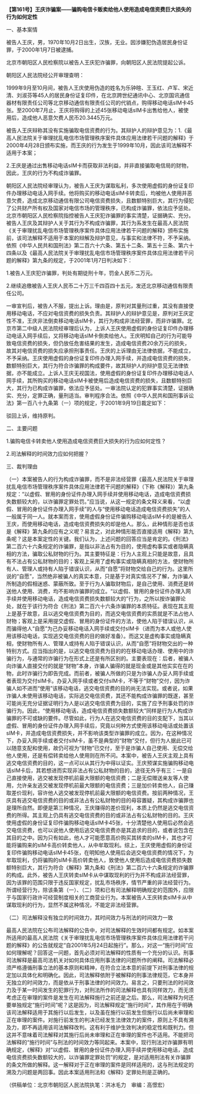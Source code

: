 **【第161号】王庆诈骗案——骗购电信卡贩卖给他人使用造成电信资费巨大损失的行为如何定性**

一、基本案情

被告人王庆，男，1970年10月2日出生，汉族，无业。因涉嫌犯伪造居民身份证罪，于2000年1月7日被逮捕。

北京市朝阳区人民检察院以被告人王庆犯诈骗罪，向朝阳区人民法院提起公诉。

朝阳区人民法院经公开审理查明：

1999年9月至10月间，被告人王庆使用伪造的姓名为乐钟暄、王玉红、卢军、宋近清、刘淑芬等45人的居民身份证复印件，在北京跨世纪通讯中心、北京国讯通信器材有限责任公司等北京移动通信有限责任公司的代销点，购得移动电话sIM卡45张。至2000年7月止，王庆将购得的上述45张移动电话sIM卡出售给他人，被使用后，造成他人恶意欠费人民币20.3445万元。

被告人王庆辩称其没有实施骗取电信资费的行为。其辩护人的辩护意见为：1.《最高人民法院关于审理扰乱电信市场管理秩序案件具体应用法律若干问题的解释》于2000年4月28日颁布实施，而王庆的行为发生于1999年10月，因此该司法解释不适用于本案；

2.王庆是通过出售移动电话sIM卡而获取非法利益，并非直接骗取电信局的财物，因此，王庆的行为不构成诈骗罪。

朝阳区人民法院经审理认为，被告人王庆为谋取私利，多次使用虚假的身份证复印件办理移动电话入网手续。他将购买的移动电话sIM卡转卖后，均被他人使用并恶意欠费，造成北京移动通信有限公司电信资费损失，且数额特别巨大，其行为侵犯了公共财产所有权及国家对电信市场的管理秩序，已构成诈骗罪，依法应予惩处。北京市朝阳区人民检察院指控被告人王庆犯诈骗罪的事实清楚，证据确实、充分。被告人王庆及其辩护人关于其行为不构成诈骗罪，其行为系发生在最高人民法院《关于审理扰乱电信市场管理秩序案件具体应用法律若干问题的解释》颁布实施前，该司法解释不适用于本案的辩解及辩护意见，与事实和法律不符，不予采纳。依照《中华人民共和国刑法》第二百六十六条、第五十二条、第五十三条、第六十四条以及《最高人民法院关于审理扰乱电信市场管理秩序案件具体应用法律若干问题的解释》第九条的规定，于2001年1月7日判决如下：

1.被告人王庆犯诈骗罪，判处有期徒刑十年，罚金人民币二万元。

2.继续追缴被告人王庆人民币二十万三千四百四十五元，发还北京移动通信有限责任公司。

一审宣判后，被告人不服，提出上诉。理由是，原判对其量刑过重，其没有直接使用移动电话，不应对电信资费的损失负责。其辩护人的辩护意见是，原判对王庆定性不准，王庆非法倒卖移动电话sIM卡，其行为构成非法经营罪，而非诈骗罪。北京市第二中级人民法院经审理后认为，上诉人王庆使用虚假的身份证复印件办理移动电话入网手续后，又将移动电话sIM卡倒卖给他人。王庆明知自己的行为可能导致电信资费的损失，但仍放任危害结果的发生，造成电信资费20余万元的损失，故其对电信资费的损失应承担刑事责任。王庆的上诉理由无法律依据，不能成立，不予采纳。王庆使用虚假的身份证复印件办理入网手续，并造成电信资费的损失，数额特别巨大，其行为符合诈骗罪的构成要件，故其辩护人的辩护意见无法律依据，亦不能成立。上诉人王庆无视国法，使用虚假的身份证复印件办理移动电话人网手续，其所购买的移动电话sIM卡被使用后造成电信资费的损失，且数额特别巨大，其行为已构成诈骗罪，依法应予惩处。一审法院认定的犯罪事实清楚，证据确实、充分，定罪正确，量刑适当。审判程序合法。依照《中华人民共和国刑事诉讼法》第一百八十九条第（一）项的规定，于2001年9月19日裁定如下：

驳回上诉，维持原判。

二、主要问题

1.骗购电信卡转卖他人使用造成电信资费巨大损失的行为应如何定性？

2.司法解释的时间效力应如何把握？

三、裁判理由

（一）本案被告人的行为构成诈骗罪，而不是非法经营罪《最高人民法院关于审理扰乱电信市场管理秩序案件具体应用法律若干问题的解释》（下称《解释》）第九条规定：“以虚假、冒用的身份证件办理入网手续并使用移动电话，造成电信资费损失数额较大的，以诈骗罪定罪处罚。”应当说，从这一规定的条文释义来看，“以虚假、冒用的身份证件办理入网手续”的人与“使用移动电话造成电信资费损失”的人一般属于同一人。就本案而言，使用虚假身份证件骗购移动电话sIM卡的是被告人王庆，而使用移动电话，造成电信资费损失的却是他人。那么，此种情形是否也该是《解释》第九条的应有之义呢？易言之，对此种情形能否直接适用《解释》第九条呢？这是本案定性的关键。我们认为，上述问题的回答应当是肯定的。《刑法》第二百六十六条规定的诈骗罪，是指以非法占有为目的，使用虚构事实或者隐瞒真相的方法，骗取公私财物的行为。其主要特征是：行为人主观上只能是故意，且具有不法占有公私财物的目的；客观上采用了虚构事实或隐瞒真相的方法，使财物所有人、管理人或持有人陷于错误认识，从而“自愿”将财物交给自己的行为。这里所说的“自愿”，当然绝非被骗人的真实本意，只是基于对真实情况不了解，为诈骗人所制造的假相迷惑、蒙蔽所致。至于行为人骗取财物后，是自己使用、消费还是转送他人使用、消费，均不影响诈骗罪的成立。“以虚假、冒用的身份证件办理入网手续并使用移动电话，造成电信资费损失数额较大的”行为，之所以按诈骗罪论处，就在于该行为符合《刑法》第二百六十六条诈骗罪的本质特征。表现在其主观上是基于故意，且以逃交电信资费为目的，而逃交电信资费的实质就是不法占他人财物；客观上是采用提交虚假、冒用的身份证件的方法，使他人陷于错误认识，从而骗得他人“自愿”为己办妥移动电话入网手续或交付sIM卡（进而为本人或他人使用该移动电话，实现逃交电信资费的目的做好准备）。而这又是虚构事实或隐瞒真相，使财物所有人、管理人或持有人陷于错误认识，从而“自愿”将财物交出的一种特别方式。应当指出的是，以逃交电信资费为目的的在移动电话办理、使用中的诈骗行为，与通常的诈骗行为在形式上还是有所区别的。主要表现在：后者，被骗人向诈骗人直接交付的就是“财物”本身，诈骗人骗得的就是现金或是其他实实在在的物，此时诈骗行为即告完成。而前者，被骗人所做的只是为诈骗人办妥人网手续或者表现为交付sIM卡。办妥入网手续或者交付sIM卡，不等于“财物”交付，因为诈骗人如不进而“使用”该移动电话，逃交电信资费的目的尚无法实现。或者说，如果诈骗人未使用该移动电话，实际逃交电信资费，其还不能构成诈骗罪的既遂，甚至可能尚无充分证据证明行为人是以逃交电信资费为目的，实施了应予刑事处罚的诈骗行为。因此，“使用移动电话，造成电信资费损失数额较大”同样是行为人构成诈骗罪的不可或缺的要件。尽管如此，行为人在逃交电信资费的目的支配下，当其以虚假、冒用的身份证件办理入网手续后，究竟以何种方式使用该移动电话或处置该sIM卡，并造成电信资费损失，并不影响该类型诈骗罪的成立。因为，在这种情况下，办妥入网手续或者交付sIM卡，虽不是典型的“财物”交付，但行为人据此已可以随意支配和使用，故仍可视为“财物”已交付，至于是诈骗人自己使用、无偿交给他人使用，还是有偿转卖给他人使用则在所不问。本案中，被告人王庆主观上具有逃交电信资费的目的，这一点可以从其行为中得以证实。王庆预谋实施骗购移动电话sIM卡后，其若想进而实现非法占有公私财物的目的，途径无外乎有三：一是自己直接使用，逃交被发现停机前最大限额的电信资费；二是无偿赠送亲友等人使用，允许亲友逃交被发现停机前最大限额的电信资费；三是加价转卖他人，自己赚取差价现利，容许他人逃交被发现停机前最大限额的电信资费。按前两种情况，王庆具有逃交电信资费的目的或非法占有公私财物的目的毋容置疑，其构成诈骗罪也是理所自然。即便是第三种情况，王庆赚得的差价现利，本质上仍然是逃交电信资费的所得。其主观上仍具有逃交电信资费的目的或非法占有公私财物的目的。王庆使用虚假的身份证复印件骗购移动电话sIM卡45张，十分清楚他人使用后必然会逃交电信资费，也可以说他人使用后逃交电信资费亦是其追求的目的，或者说包含在其目的之中。因为只有如此，他人才可能愿意高价购买其转卖的sIM卡，其也才可能将骗购来的sIM卡高价转卖他人，从中牟取现利。综上，王庆使用虚假的身份证复印件骗购移动电话sIM卡45张，在明知他人使用后会逃交电信资费的情况下，为牟取现利，仍将骗购的sIM卡高价转卖他人，致使他人使用后造成电信资费损失数额特别巨大，其行为符合《解释》第九条和《刑法》第二百六十六条规定的诈骗罪的构成。此外，被告人王庆转卖sIM卡从中谋取现利的行为并不构成非法经营罪，因为该罪的范围只限于违反国家规定，扰乱市场秩序，情节严重的非法经营行为。所谓经营行为，除该条第（一）、（二）项和已有司法解释明确规定的范围外，应限于与国家行政许可经营制度相关的工商营业行为。本案被告人王庆转卖sIM卡从中谋取现利的行为，显然不属这种情况，不能定非法经营罪。

（二）司法解释没有独立的时间效力，其时间效力与刑法的时间效力一致

最高人民法院在公布司法解释的公告中，对司法解释的生效时间都有规定。如本案所适用的最高人民法院《关于审理扰乱电信市场管理秩序案件具体应用法律若干问题的解释》的公告就规定“自2001年5月24日起施行”。那么，对这一“施行时间”应如何理解呢？回答这一问题，首先必须对司法解释的性质有一个充分的认识。刑事司法解释是最高司法机关对如何具体应用刑事法律的问题所作的阐释。司法解释必须严格遵循刑事立法的基本原则和精神，在符合立法本意的前提下对刑事法律的规定加以具体化和明确化。因此，司法解释依附于被解释的刑事法律规范，它本身并无独立的时间效力，而是依从于刑事法律的时间效力。易言之，只要刑法的时间效力及于某一时间发生的犯罪行为，对刑法所作的司法解释也具有同样效力，而无须考虑正在审理的案件是发生在司法解释施行之前还是之后。那么，司法解释为何还要单独规定“施行时间”呢？这是因为，司法解释规定“施行时间”，其作用在于明确该司法解释适用于其施行以后发生，以及虽在施行以前发生但施行以后尚未审理和正在审理的案件。对施行前发生的判决已经发生法律效力的案件，原则上不具有溯及力，即不再适用该司法解释改判。这有利于维护生效判决的稳定性和既判力。但这并不意味着司法解释对其施行后尚未审理和正在审理的案件也不适用。不能把司法解释的“施行时间”与刑法的时间效力等同起来。本案中，现行刑法对诈骗罪有明确规定，《解释》对“以虚假、冒用的身份证件办理入网手续并使用移动电话，造成电信资费损失数额较大的，以诈骗罪定罪处罚”的规定，是对适用刑法有关诈骗罪的条文所做的解释。这一解释对于正在审理的案件是同样适用的，这与刑法规定的溯及力问题是两回事。因此本案适用刑法和《解释》定罪处刑是正确的。

（供稿单位：北京市朝阳区人民法院执笔：洪冰毛力　审编：高憬宏）